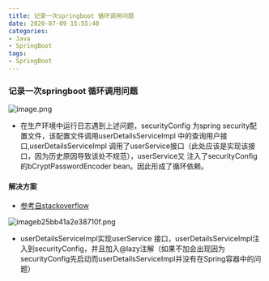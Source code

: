 ```yaml
---
title: 记录一次springboot 循环调用问题
date: 2020-07-09 15:55:40
categories:
- Java
- SpringBoot
tags:
- SpringBoot
---
```


### 记录一次springboot 循环调用问题

![image.png](https://chevereto.zhuangzexin.top/images/2020/06/23/image.png)

- 在生产环境中运行日志遇到上述问题，securityConfig 为spring security配置文件，该配置文件调用userDetailsServiceImpl 中的查询用户接口,userDetailsServiceImpl 调用了userService接口（此处应该是实现该接口，因为历史原因导致该处不规范），userService又 注入了securityConfig 的bCryptPasswordEncoder bean。因此形成了循环依赖。

#### 解决方案

- [参考自stackoverflow](https://stackoverflow.com/questions/40695893/spring-security-circular-bean-dependency)

![imageb25bb41a2e38710f.png](https://chevereto.zhuangzexin.top/images/2020/06/23/imageb25bb41a2e38710f.png)

- userDetailsServiceImpl实现userService 接口，userDetailsServiceImpl注入到securityConfig，并且加入@lazy注解（如果不加会出现因为securityConfig先启动而userDetailsServiceImpl并没有在Spring容器中的问题）


